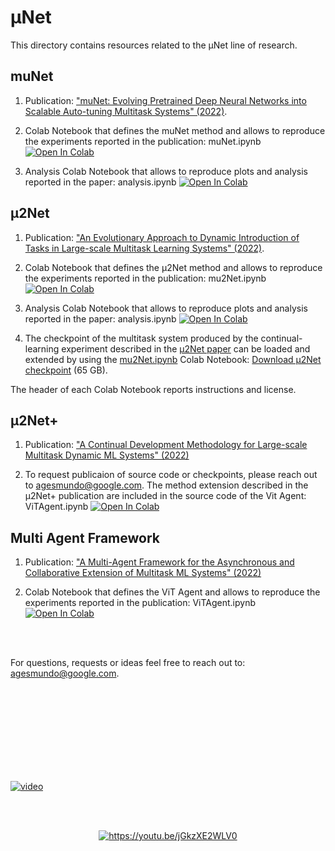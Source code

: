 # μNet

This directory contains resources related to the µNet line of research.

## muNet

1. Publication: ["muNet: Evolving Pretrained Deep Neural Networks into Scalable Auto-tuning Multitask Systems" (2022)](https://arxiv.org/abs/2205.10937).

1. Colab Notebook that defines the muNet method and allows to reproduce the experiments reported in the publication: muNet.ipynb [![Open In Colab](https://colab.research.google.com/assets/colab-badge.svg)](https://colab.research.google.com/github/google-research/google-research/blob/master/muNet/muNet.ipynb)

1. Analysis Colab Notebook that allows to reproduce plots and analysis reported in the paper: analysis.ipynb
[![Open In Colab](https://colab.research.google.com/assets/colab-badge.svg)](https://colab.research.google.com/github/google-research/google-research/blob/master/muNet/analysis.ipynb)

## µ2Net

1. Publication: ["An Evolutionary Approach to Dynamic Introduction of Tasks in Large-scale Multitask Learning Systems" (2022)](https://arxiv.org/abs/2205.12755).

1. Colab Notebook that defines the μ2Net method and allows to reproduce the experiments reported in the publication: mu2Net.ipynb [![Open In Colab](https://colab.research.google.com/assets/colab-badge.svg)](https://colab.research.google.com/github/google-research/google-research/blob/master/muNet/mu2Net.ipynb)

1. Analysis Colab Notebook that allows to reproduce plots and analysis reported in the paper: analysis.ipynb
[![Open In Colab](https://colab.research.google.com/assets/colab-badge.svg)](https://colab.research.google.com/github/google-research/google-research/blob/master/muNet/analysis.ipynb)

1. The checkpoint of the multitask system produced by the continual-learning experiment described in the
[μ2Net paper](https://arxiv.org/abs/2205.12755)
can be loaded and extended by using the
[mu2Net.ipynb](https://colab.research.google.com/github/google-research/google-research/blob/master/muNet/mu2Net.ipynb)
Colab Notebook:
[Download μ2Net checkpoint](https://storage.googleapis.com/gresearch/munet/mu2net/mu2net186.zip) (65 GB).

The header of each Colab Notebook reports instructions and license.

## µ2Net+

1. Publication: ["A Continual Development Methodology for Large-scale Multitask Dynamic ML Systems" (2022)](https://arxiv.org/abs/2209.07326)

1. To request publicaion of source code or checkpoints, please reach out to agesmundo@google.com.
The method extension described in the µ2Net+ publication are included in the source code of the Vit Agent: ViTAgent.ipynb [![Open In Colab](https://colab.research.google.com/assets/colab-badge.svg)](https://colab.research.google.com/github/google-research/google-research/blob/master/muNet/ViTAgent.ipynb)

## Multi Agent Framework

1. Publication: ["A Multi-Agent Framework for the Asynchronous and Collaborative Extension of Multitask ML Systems" (2022)](https://arxiv.org/abs/2209.14745)

1. Colab Notebook that defines the ViT Agent and allows to reproduce the experiments reported in the publication: ViTAgent.ipynb [![Open In Colab](https://colab.research.google.com/assets/colab-badge.svg)](https://colab.research.google.com/github/google-research/google-research/blob/master/muNet/ViTAgent.ipynb)

<br/><br/>

For questions, requests or ideas feel free to reach out to: agesmundo@google.com.

<br/><br/>
<br/><br/>
<br/><br/>
<br/><br/>

[![video](https://raw.githubusercontent.com/google-research/google-research/master/muNet/example.gif)](https://www.youtube.com/watch?v=Hf88Ge0eiQ8)

<br/><br/>

<div align="center">
  <a href="https://www.youtube.com/watch?v=jGkzXE2WLV0&list=PLp84WMS3EIx-16fE1B0zHf8rKaOpOVPXW&index=4"><img src="https://img.youtube.com/vi/jGkzXE2WLV0/0.jpg" alt="https://youtu.be/jGkzXE2WLV0"></a>
</div>
